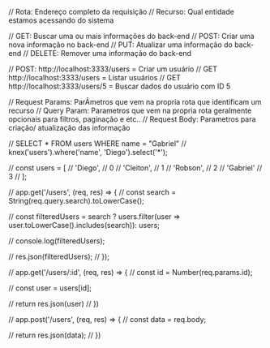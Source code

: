 
// Rota: Endereço completo da requisição
// Recurso: Qual entidade estamos acessando do sistema

// GET: Buscar uma ou mais informações do back-end
// POST: Criar uma nova informação no back-end
// PUT: Atualizar uma informação do back-end
// DELETE: Remover uma informação do back-end

// POST: http://localhost:3333/users = Criar um usuário
// GET http://localhost:3333/users = Listar usuários
// GET http://localhost:3333/users/5 = Buscar dados do usuário com ID 5 

// Request Params: ParÂmetros que vem na propria rota que identificam um recurso
// Query Param: Parametros que vem na propria rota geralmente opcionais para filtros, paginação e etc..
// Request Body: Parametros para criação/ atualização das informação

// SELECT * FROM users WHERE name = "Gabriel"
// knex('users').where('name', 'Diego').select('*');

// const users = [
//   'Diego', // 0
//   'Cleiton', // 1
//   'Robson', // 2
//   'Gabriel' // 3
// ];

// app.get('/users', (req, res) => {
//   const search = String(req.query.search).toLowerCase();

//   const filteredUsers = search ? users.filter(user => user.toLowerCase().includes(search)): users;

//   console.log(filteredUsers);

//   res.json(filteredUsers);
// });

// app.get('/users/:id', (req, res) => {
//   const id = Number(req.params.id);

//   const user = users[id];

//   return res.json(user)
// })

// app.post('/users', (req, res) => {
//   const data = req.body; 

//   return res.json(data);
// })
